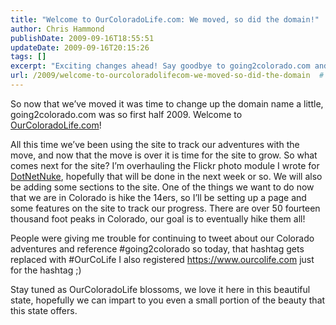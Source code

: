 ```yaml
---
title: "Welcome to OurColoradoLife.com: We moved, so did the domain!"
author: Chris Hammond
publishDate: 2009-09-16T18:55:51
updateDate: 2009-09-16T20:15:26
tags: []
excerpt: "Exciting changes ahead! Say goodbye to going2colorado.com and hello to OurColoradoLife.com. Follow our Colorado adventures as we hike the 14ers! #OurCoLife"
url: /2009/welcome-to-ourcoloradolifecom-we-moved-so-did-the-domain  # Use the generated URL with year
---
```

<p>So now that we’ve moved it was time to change up the domain name a little, going2colorado.com was so first half 2009. Welcome to <a target="_blank" href="https://www.ourcoloradolife.com/">OurColoradoLife.com</a>!</p> <p>All this time we’ve been using the site to track our adventures with the move, and now that the move is over it is time for the site to grow. So what comes next for the site? I’m overhauling the Flickr photo module I wrote for <a target="_blank" href="https://www.dotnetnuke.com/">DotNetNuke</a>, hopefully that will be done in the next week or so. We will also be adding some sections to the site. One of the things we want to do now that we are in Colorado is hike the 14ers, so I’ll be setting up a page and some features on the site to track our progress. There are over 50 fourteen thousand foot peaks in Colorado, our goal is to eventually hike them all!</p> <p>People were giving me trouble for continuing to tweet about our Colorado adventures and reference #going2colorado so today, that hashtag gets replaced with #OurCoLife I also registered <a href="https://www.ourcolife.com">https://www.ourcolife.com</a> just for the hashtag ;)</p> <p>Stay tuned as OurColoradoLife blossoms, we love it here in this beautiful state, hopefully we can impart to you even a small portion of the beauty that this state offers.</p>

